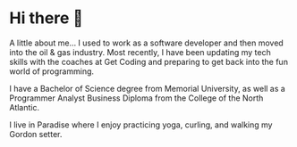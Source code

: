 # Hi there 👋
A little about me...
I used to work as a software developer and then moved into the oil & gas industry. Most recently, I have been updating my tech skills with the coaches at Get Coding and preparing to get back into the fun world of programming.

I have a Bachelor of Science degree from Memorial University, as well as a Programmer Analyst Business Diploma from the College of the North Atlantic. 

I live in Paradise where I enjoy practicing yoga, curling, and walking my Gordon setter.


